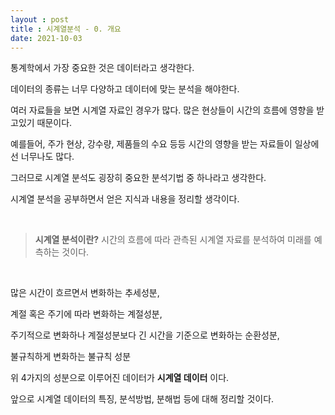 ```yaml
---
layout : post
title : 시계열분석 - 0. 개요
date: 2021-10-03
---
```


통계학에서 가장 중요한 것은 데이터라고 생각한다.

데이터의 종류는 너무 다양하고 데이터에 맞는 분석을 해야한다.

여러 자료들을 보면 시계열 자료인 경우가 많다. 많은 현상들이 시간의 흐름에 영향을 받고있기 때문이다.

예를들어, 주가 현상, 강수량, 제품들의 수요 등등 시간의 영향을 받는 자료들이 일상에선 너무나도 많다.

그러므로 시계열 분석도 굉장히 중요한 분석기법 중 하나라고 생각한다.

시계열 분석을 공부하면서 얻은 지식과 내용을 정리할 생각이다.

<br>

> 
> __시계열 분석이란?__
  시간의 흐름에 따라 관측된 시계열 자료를 분석하여 미래를 예측하는 것이다.
  
<br>  

많은 시간이 흐르면서 변화하는 추세성분,

계절 혹은 주기에 따라 변화하는 계절성분,

주기적으로 변화하나 계절성분보다 긴 시간을 기준으로 변화하는 순환성분,

불규칙하게 변화하는 불규칙 성분

위 4가지의 성분으로 이루어진 데이터가 __시계열 데이터__ 이다.

앞으로 시계열 데이터의 특징, 분석방법, 분해법 등에 대해 정리할 것이다.




